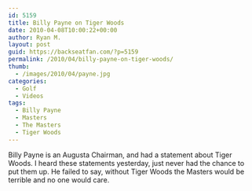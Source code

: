 ```yaml
---
id: 5159
title: Billy Payne on Tiger Woods
date: 2010-04-08T10:00:22+00:00
author: Ryan M.
layout: post
guid: https://backseatfan.com/?p=5159
permalink: /2010/04/billy-payne-on-tiger-woods/
thumb:
  - /images/2010/04/payne.jpg
categories:
  - Golf
  - Videos
tags:
  - Billy Payne
  - Masters
  - The Masters
  - Tiger Woods
---
```


<div class="entry">
  <p>
    Billy Payne is an Augusta Chairman, and had a statement about Tiger Woods. I heard these statements yesterday, just never had the chance to put them up. He failed to say, without Tiger Woods the Masters would be terrible and no one would care.
  </p>

  <p>
  </p>

  <p>
  </p>
</div>
